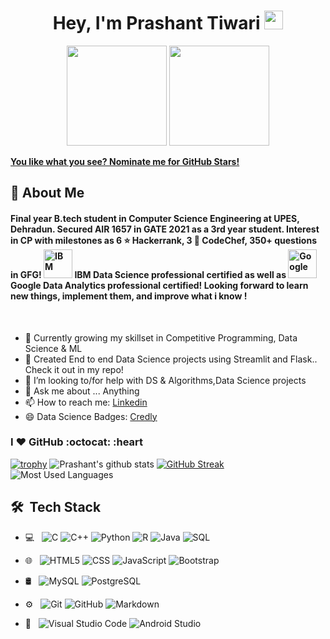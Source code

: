 <h1 align="center">Hey, I'm Prashant Tiwari <img src="https://raw.githubusercontent.com/aemmadi/aemmadi/master/wave.gif" width="30px"></h1> 
<p align="center"> <img src="https://octodex.github.com/images/daftpunktocat-thomas.gif" height="160px" width="160px"> <img src="https://octodex.github.com/images/daftpunktocat-guy.gif" height="160px" width="160px"> </p>

   [**You like what you see? Nominate me for GitHub Stars!**](https://stars.github.com/nominate/)
   ## :wave: About Me 
#### Final year B.tech student in Computer Science Engineering at UPES, Dehradun. Secured AIR 1657 in GATE 2021 as a 3rd year student. Interest in CP with milestones as 6 :star: Hackerrank, 3 🌟 CodeChef, 350+ questions in GFG! <img alt="IBM" width="46px" src="https://images.mktw.net/im-242189?width=1280&size=1.77777778" /> IBM Data Science professional certified as well as <img alt="Google" width="46px" src="https://i.gadgets360cdn.com/large/google_full_pixabay_1517481845616.jpg" /> Google Data Analytics professional certified! Looking forward to learn new things, implement them, and improve what i know !
<br>

- 🔭 Currently growing my skillset in Competitive Programming, Data Science & ML
- 👯 Created End to end Data Science projects using Streamlit and Flask.. Check it out in my repo!
- 🤔 I’m looking to/for help with DS & Algorithms,Data Science projects
- 💬 Ask me about ... Anything
- 📫 How to reach me: [Linkedin](https://www.linkedin.com/in/prashant-tiwari-310860183/)
- 😄 Data Science Badges: [Credly](https://www.credly.com/users/prashant-tiwari.6279eb46)


### I :heart: GitHub :octocat: :heart
[![trophy](https://github-profile-trophy.vercel.app/?username=Prashanttiwari0412)](https://github.com/ryo-ma/github-profile-trophy)
![Prashant's github stats](https://github-readme-stats.vercel.app/api?username=Prashanttiwari0412&show_icons=true&line_height=32&theme=radical)
[![GitHub Streak](https://github-readme-streak-stats.herokuapp.com/?user=Prashanttiwari0412&theme=dark)](https://github.com/DenverCoder1/github-readme-streak-stats)
![Most Used Languages](https://github-readme-stats.vercel.app/api/top-langs/?username=Prashanttiwari0412&layout=compact&theme=vision-friendly-dark)



## 🛠 &nbsp;Tech Stack

- 💻 &nbsp;
  ![C](https://img.shields.io/badge/C-Language-blue)
  ![C++](https://img.shields.io/badge/-C++-333333?style=flat&logo=C%2B%2B&logoColor=00599C)
  ![Python](https://img.shields.io/badge/-Python-333333?style=flat&logo=python)
  ![R](https://img.shields.io/badge/R-Language-blue)
  ![Java](https://img.shields.io/badge/-Java-333333?style=flat&logo=Java&logoColor=007396)
  ![SQL](https://img.shields.io/badge/SQL-Language-brightgreen)
- 🌐 &nbsp;
  ![HTML5](https://img.shields.io/badge/-HTML5-333333?style=flat&logo=HTML5)
  ![CSS](https://img.shields.io/badge/-CSS-333333?style=flat&logo=CSS3&logoColor=1572B6)
  ![JavaScript](https://img.shields.io/badge/-JavaScript-333333?style=flat&logo=javascript)
  ![Bootstrap](https://img.shields.io/badge/-Bootstrap-333333?style=flat&logo=bootstrap&logoColor=563D7C)
  
- 🛢 &nbsp;
  ![MySQL](https://img.shields.io/badge/-MySQL-333333?style=flat&logo=mysql)
  ![PostgreSQL](https://img.shields.io/badge/-PostgreSQL-333333?style=flat&logo=postgresql)
- ⚙️ &nbsp;
  ![Git](https://img.shields.io/badge/-Git-333333?style=flat&logo=git)
  ![GitHub](https://img.shields.io/badge/-GitHub-333333?style=flat&logo=github)
  ![Markdown](https://img.shields.io/badge/-Markdown-333333?style=flat&logo=markdown)
- 🔧 &nbsp;
  ![Visual Studio Code](https://img.shields.io/badge/-Visual%20Studio%20Code-333333?style=flat&logo=visual-studio-code&logoColor=007ACC)
  ![Android Studio](https://img.shields.io/badge/Android%20Studio-Framework-brightgreen)



